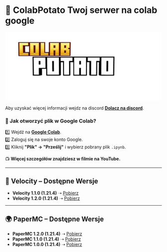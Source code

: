 # **📌 ColabPotato Twoj serwer na colab google**  

![ColabPotato](https://github.com/FranQ213/ColabPotato/blob/main/ColabPotato.png "ColabPotato Logo")  

Aby uzyskać więcej informacji wejdz na discord **[Dolacz na discord](https://discord.gg/mQy9y3fdh9)**.  

### **📂 Jak otworzyć plik w Google Colab?**  
1️⃣ Wejdź na **[Google Colab](https://colab.research.google.com/)**.  
2️⃣ Zaloguj się na swoje konto Google.  
3️⃣ Kliknij **"Plik" → "Prześlij"** i wybierz pobrany plik `.ipynb`.  

📺 **Więcej szczegółów znajdziesz w filmie na YouTube.**  

---

## **🚀 Velocity – Dostępne Wersje**  
- **Velocity 1.1.0 (1.21.4)** ➝ [Pobierz](https://www.mediafire.com/file/ha16mhj5yywwtwc/ColabPotato_Velocity1_0.ipynb/file)  
- **Velocity 1.2.0 (1.21.4)** ➝ [Pobierz](https://github.com/FranQ213/ColabPotato/releases/download/Velocity/ColabPotatoVelocity-1.2.0.ipynb)  
---

## **🌍 PaperMC – Dostępne Wersje**  
- **PaperMC 1.2.0 (1.21.4)** ➝ [Pobierz](https://github.com/FranQ213/ColabPotato/releases/download/papermc/ColabPotato-PaperMC.ipynb.txt)
- **PaperMC 1.1.0 (1.21.4)** ➝ [Pobierz](https://www.mediafire.com/file/80mxvuacdn6ughd/ColabPotato_PaperMC1_0_1.ipynb/file)  
- **PaperMC 1.0.0 (1.21.4)** ➝ [Pobierz](https://www.mediafire.com/file/nrh0emcv319hidk/ColabPotato_PaperMC1_0_0.ipynb/file)  
